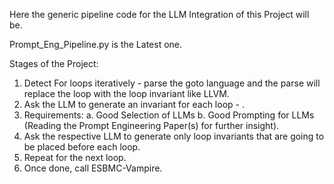 Here the generic pipeline code for the LLM Integration of this Project will be. 


Prompt_Eng_Pipeline.py is the Latest one.


Stages of the Project: 

1. Detect For loops iteratively - parse the goto language and the parse will replace the loop with the loop invariant like LLVM.
2. Ask the LLM to generate an invariant for each loop - . 
3. Requirements:
                 a. Good Selection of LLMs
                 b. Good Prompting for LLMs (Reading the Prompt Engineering Paper(s) for further insight).
4. Ask the respective LLM to generate only loop invariants that are going to be placed before each loop.
5. Repeat for the next loop.
6. Once done, call ESBMC-Vampire.

